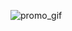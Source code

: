 ![promo_gif](https://github.com/Eysvid/eysvid.ru/assets/111803923/d7db69bc-8e3c-4b8e-991b-78668454d572)

